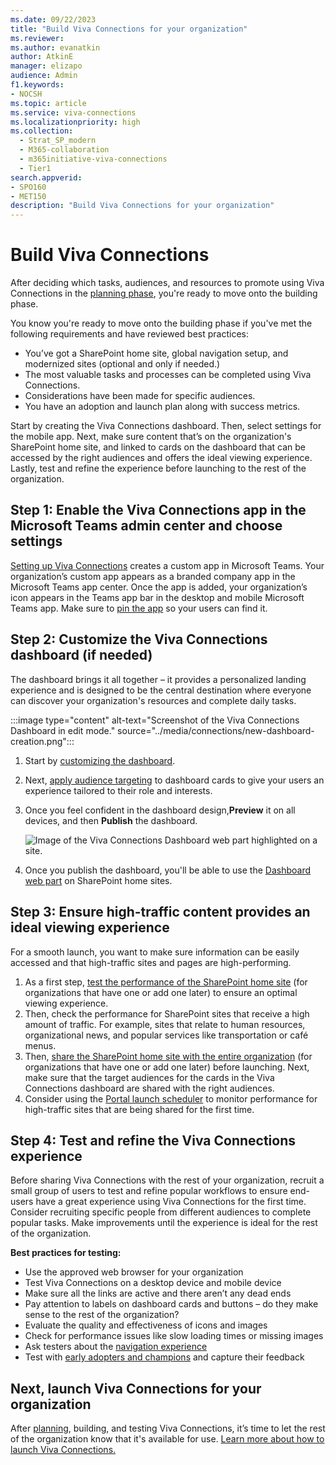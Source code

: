 ```yaml
---
ms.date: 09/22/2023
title: "Build Viva Connections for your organization"
ms.reviewer: 
ms.author: evanatkin
author: AtkinE
manager: elizapo
audience: Admin
f1.keywords:
- NOCSH
ms.topic: article
ms.service: viva-connections
ms.localizationpriority: high
ms.collection:
  - Strat_SP_modern
  - M365-collaboration
  - m365initiative-viva-connections
  - Tier1
search.appverid:
- SPO160
- MET150
description: "Build Viva Connections for your organization"
---
```


# Build Viva Connections

After deciding which tasks, audiences, and resources to promote using Viva Connections in the [planning phase](plan-viva-connections.md), you're ready to move onto the building phase.

You know you're ready to move onto the building phase if you've met the following requirements and have reviewed best practices:

- You’ve got a SharePoint home site, global navigation setup, and modernized sites  (optional and only if needed.)
- The most valuable tasks and processes can be completed using Viva Connections.
- Considerations have been made for specific audiences.
- You have an adoption and launch plan along with success metrics.

Start by creating the Viva Connections dashboard. Then, select settings for the mobile app. Next, make sure content that’s on the organization's SharePoint home site, and linked to cards on the dashboard that can be accessed by the right audiences and offers the ideal viewing experience. Lastly, test and refine the experience before launching to the rest of the organization.  

## Step 1: Enable the Viva Connections app in the Microsoft Teams admin center and choose settings

[Setting up Viva Connections](set-up-admin-center.md) creates a custom app in Microsoft Teams. Your organization’s custom app appears as a branded company app in the Microsoft Teams app center. Once the app is added, your organization’s icon appears in the Teams app bar in the desktop and mobile Microsoft Teams app. Make sure to [pin the app](set-up-admin-center.md#pin-the-viva-connections-app-in-teams) so your users can find it.

## Step 2: Customize the Viva Connections dashboard (if needed)

The dashboard brings it all together – it provides a personalized landing experience and is designed to be the central destination where everyone can discover your organization's resources and complete daily tasks.

   :::image type="content" alt-text="Screenshot of the Viva Connections Dashboard in edit mode." source="../media/connections/new-dashboard-creation.png":::

1. Start by [customizing the dashboard](create-dashboard.md).
2. Next, [apply audience targeting](/viva/connections/create-dashboard#apply-audience-targeting-to-cards) to dashboard cards to give your users an experience tailored to their role and interests.
3. Once you feel confident in the dashboard design,**Preview** it on all devices, and then **Publish** the dashboard.

   ![Image of the Viva Connections Dashboard web part highlighted on a site.](../media/connections/vc-dashboard-web-part.png)

4. Once you publish the dashboard, you'll be able to use the [Dashboard web part](/SharePoint/use-dashboard-web-part-on-home-site) on SharePoint home sites.

## Step 3: Ensure high-traffic content provides an ideal viewing experience

For a smooth launch, you want to make sure information can be easily accessed and that high-traffic sites and pages are high-performing.

1. As a first step, [test the performance of the SharePoint home site](/sharepoint/portal-health) (for organizations that have one or add one later) to ensure an optimal viewing experience.
2. Then, check the performance for SharePoint sites that receive a high amount of traffic. For example, sites that relate to human resources, organizational news, and popular services like transportation or café menus.
3. Then, [share the SharePoint home site with the entire organization](https://support.microsoft.com/office/share-a-site-958771a8-d041-4eb8-b51c-afea2eae3658) (for organizations that have one or add one later) before launching. Next, make sure that the target audiences for the cards in the Viva Connections dashboard are shared with the right audiences.
4. Consider using the [Portal launch scheduler](/microsoft-365/enterprise/portallaunchscheduler) to monitor performance for high-traffic sites that are being shared for the first time.

## Step 4: Test and refine the Viva Connections experience

Before sharing Viva Connections with the rest of your organization, recruit a small group of users to test and refine popular workflows to ensure end-users have a great experience using Viva Connections for the first time. Consider recruiting specific people from different audiences to complete popular tasks. Make improvements until the experience is ideal for the rest of the organization.

**Best practices for testing:**

- Use the approved web browser for your organization
- Test Viva Connections on a desktop device and mobile device
- Make sure all the links are active and there aren’t any dead ends
- Pay attention to labels on dashboard cards and buttons – do they make sense to the rest of the organization?
- Evaluate the quality and effectiveness of icons and images
- Check for performance issues like slow loading times or missing images
- Ask testers about the [navigation experience](/sharepoint/information-architecture-modern-experience)
- Test with [early adopters and champions](https://adoption.microsoft.com/roles/champion/) and capture their feedback

## Next, launch Viva Connections for your organization

After [planning](plan-viva-connections.md), building, and testing Viva Connections, it’s time to let the rest of the organization know that it's available for use. [Learn more about how to launch Viva Connections.](launch-viva-connections.md)
